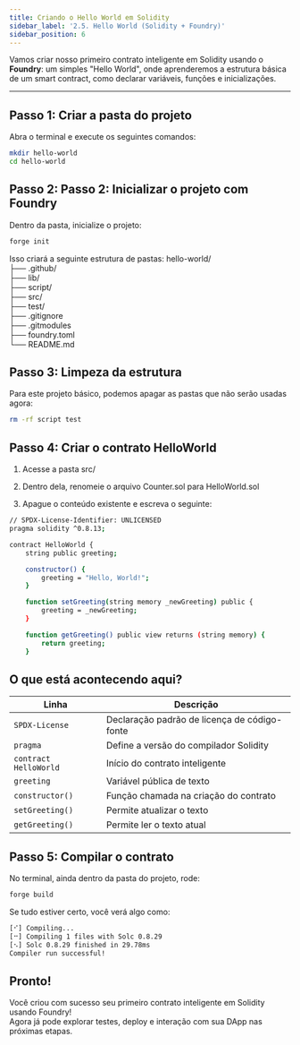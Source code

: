 ```yaml
---
title: Criando o Hello World em Solidity
sidebar_label: '2.5. Hello World (Solidity + Foundry)'
sidebar_position: 6
---
```


Vamos criar nosso primeiro contrato inteligente em Solidity usando o **Foundry**: um simples "Hello World", onde aprenderemos a estrutura básica de um smart contract, como declarar variáveis, funções e inicializações.

---

## Passo 1: Criar a pasta do projeto

Abra o terminal e execute os seguintes comandos:

```bash
mkdir hello-world
cd hello-world
```
## Passo 2: Passo 2: Inicializar o projeto com Foundry
Dentro da pasta, inicialize o projeto:

```bash
forge init
```
Isso criará a seguinte estrutura de pastas:
hello-world/ <br/>
├── .github/ <br/>
├── lib/ <br/>
├── script/<br/>
├── src/<br/>
├── test/<br/>
├── .gitignore<br/>
├── .gitmodules<br/>
├── foundry.toml<br/>
└── README.md<br/>

## Passo 3: Limpeza da estrutura
Para este projeto básico, podemos apagar as pastas que não serão usadas agora:

```bash
rm -rf script test
```
## Passo 4: Criar o contrato HelloWorld
1. Acesse a pasta src/

2. Dentro dela, renomeie o arquivo Counter.sol para HelloWorld.sol

3. Apague o conteúdo existente e escreva o seguinte:

```bash
// SPDX-License-Identifier: UNLICENSED
pragma solidity ^0.8.13;

contract HelloWorld {
    string public greeting;

    constructor() {
        greeting = "Hello, World!";
    }

    function setGreeting(string memory _newGreeting) public {
        greeting = _newGreeting;
    }

    function getGreeting() public view returns (string memory) {
        return greeting;
    }
```
## O que está acontecendo aqui?
| Linha                 | Descrição                                    |
| --------------------- | -------------------------------------------- |
| `SPDX-License`        | Declaração padrão de licença de código-fonte |
| `pragma`              | Define a versão do compilador Solidity       |
| `contract HelloWorld` | Início do contrato inteligente               |
| `greeting`            | Variável pública de texto                    |
| `constructor()`       | Função chamada na criação do contrato        |
| `setGreeting()`       | Permite atualizar o texto                    |
| `getGreeting()`       | Permite ler o texto atual                    |

## Passo 5: Compilar o contrato
No terminal, ainda dentro da pasta do projeto, rode:

```bash
forge build
```
Se tudo estiver certo, você verá algo como:

```bash
[⠊] Compiling...
[⠒] Compiling 1 files with Solc 0.8.29
[⠢] Solc 0.8.29 finished in 29.78ms
Compiler run successful!
```


## Pronto!
Você criou com sucesso seu primeiro contrato inteligente em Solidity usando Foundry!<br/>
Agora já pode explorar testes, deploy e interação com sua DApp nas próximas etapas.